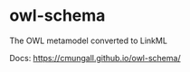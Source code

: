 # owl-schema

The OWL metamodel converted to LinkML

Docs: https://cmungall.github.io/owl-schema/


